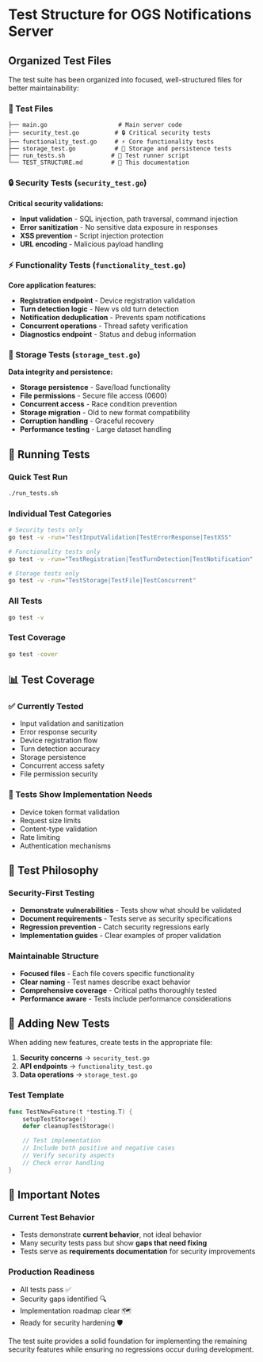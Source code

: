 # Test Structure for OGS Notifications Server

## Organized Test Files

The test suite has been organized into focused, well-structured files for better maintainability:

### 📁 Test Files

```
├── main.go                    # Main server code
├── security_test.go          # 🔒 Critical security tests
├── functionality_test.go     # ⚡ Core functionality tests
├── storage_test.go           # 💾 Storage and persistence tests
├── run_tests.sh             # 🚀 Test runner script
└── TEST_STRUCTURE.md        # 📖 This documentation
```

### 🔒 Security Tests (`security_test.go`)

**Critical security validations:**
- **Input validation** - SQL injection, path traversal, command injection
- **Error sanitization** - No sensitive data exposure in responses
- **XSS prevention** - Script injection protection
- **URL encoding** - Malicious payload handling

### ⚡ Functionality Tests (`functionality_test.go`)

**Core application features:**
- **Registration endpoint** - Device registration validation
- **Turn detection logic** - New vs old turn detection
- **Notification deduplication** - Prevents spam notifications
- **Concurrent operations** - Thread safety verification
- **Diagnostics endpoint** - Status and debug information

### 💾 Storage Tests (`storage_test.go`)

**Data integrity and persistence:**
- **Storage persistence** - Save/load functionality
- **File permissions** - Secure file access (0600)
- **Concurrent access** - Race condition prevention
- **Storage migration** - Old to new format compatibility
- **Corruption handling** - Graceful recovery
- **Performance testing** - Large dataset handling

## 🚀 Running Tests

### Quick Test Run
```bash
./run_tests.sh
```

### Individual Test Categories
```bash
# Security tests only
go test -v -run="TestInputValidation|TestErrorResponse|TestXSS"

# Functionality tests only
go test -v -run="TestRegistration|TestTurnDetection|TestNotification"

# Storage tests only
go test -v -run="TestStorage|TestFile|TestConcurrent"
```

### All Tests
```bash
go test -v
```

### Test Coverage
```bash
go test -cover
```

## 📊 Test Coverage

### ✅ Currently Tested
- Input validation and sanitization
- Error response security
- Device registration flow
- Turn detection accuracy
- Storage persistence
- Concurrent access safety
- File permission security

### 🔄 Tests Show Implementation Needs
- Device token format validation
- Request size limits
- Content-type validation
- Rate limiting
- Authentication mechanisms

## 🎯 Test Philosophy

### Security-First Testing
- **Demonstrate vulnerabilities** - Tests show what should be validated
- **Document requirements** - Tests serve as security specifications
- **Regression prevention** - Catch security regressions early
- **Implementation guides** - Clear examples of proper validation

### Maintainable Structure
- **Focused files** - Each file covers specific functionality
- **Clear naming** - Test names describe exact behavior
- **Comprehensive coverage** - Critical paths thoroughly tested
- **Performance aware** - Tests include performance considerations

## 🔧 Adding New Tests

When adding new features, create tests in the appropriate file:

1. **Security concerns** → `security_test.go`
2. **API endpoints** → `functionality_test.go`
3. **Data operations** → `storage_test.go`

### Test Template
```go
func TestNewFeature(t *testing.T) {
    setupTestStorage()
    defer cleanupTestStorage()

    // Test implementation
    // Include both positive and negative cases
    // Verify security aspects
    // Check error handling
}
```

## 🚨 Important Notes

### Current Test Behavior
- Tests demonstrate **current behavior**, not ideal behavior
- Many security tests pass but show **gaps that need fixing**
- Tests serve as **requirements documentation** for security improvements

### Production Readiness
- All tests pass ✅
- Security gaps identified 🔍
- Implementation roadmap clear 🗺️
- Ready for security hardening 🛡️

The test suite provides a solid foundation for implementing the remaining security features while ensuring no regressions occur during development.